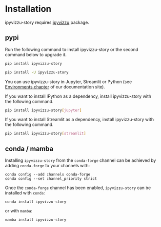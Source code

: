 # Installation

ipyvizzu-story requires [ipyvizzu](https://pypi.org/project/ipyvizzu) package.

## pypi

Run the following command to install ipyvizzu-story or the second command below to upgrade it.

```sh
pip install ipyvizzu-story
```

```sh
pip install -U ipyvizzu-story
```

You can use ipyvizzu-story in Jupyter, Streamlit or Python (see [Environments chapter](environments.md) of our documentation site).

If you want to install IPython as a dependency, install ipyvizzu-story with the following command.

```sh
pip install ipyvizzu-story[jupyter]
```

If you want to install Streamlit as a dependency, install ipyvizzu-story with the following command.

```sh
pip install ipyvizzu-story[streamlit]
```

## conda / mamba

Installing `ipyvizzu-story` from the `conda-forge` channel can be achieved by adding `conda-forge` to your channels with:

```
conda config --add channels conda-forge
conda config --set channel_priority strict
```

Once the `conda-forge` channel has been enabled, `ipyvizzu-story` can be installed with `conda`:

```
conda install ipyvizzu-story
```

or with `mamba`:

```
mamba install ipyvizzu-story
```
